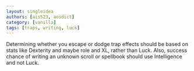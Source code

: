 ```yaml
---
layout: singleidea
authors: [ais523, aosdict]
category: [vanilla]
tags: [traps, writing, luck]
---
```

Determining whether you escape or dodge trap effects should be based on stats like Dexterity and maybe role and XL, rather than Luck. Also, success chance of writing an unknown scroll or spellbook should use Intelligence and not Luck.
